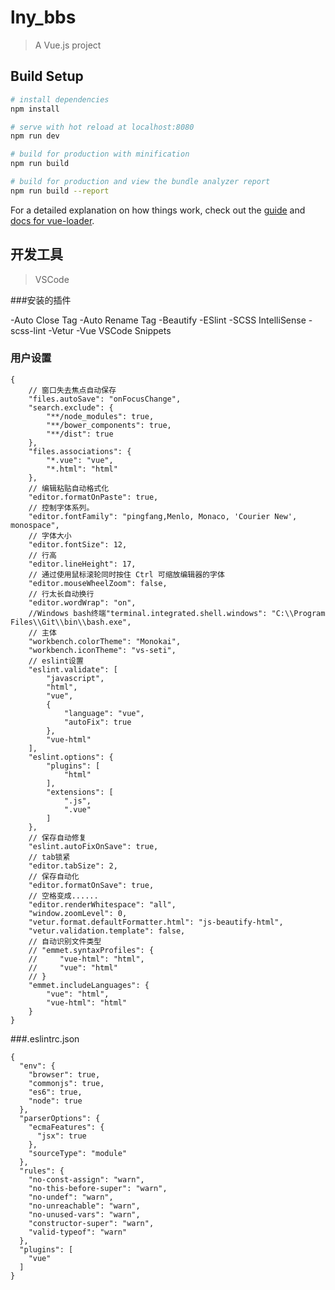 # lny_bbs

> A Vue.js project

## Build Setup

``` bash
# install dependencies
npm install

# serve with hot reload at localhost:8080
npm run dev

# build for production with minification
npm run build

# build for production and view the bundle analyzer report
npm run build --report
```

For a detailed explanation on how things work, check out the [guide](http://vuejs-templates.github.io/webpack/) and [docs for vue-loader](http://vuejs.github.io/vue-loader).

## 开发工具

> VSCode

###安装的插件

-Auto Close Tag
-Auto Rename Tag
-Beautify
-ESlint
-SCSS IntelliSense
-scss-lint
-Vetur
-Vue VSCode Snippets

### 用户设置

```
{
    // 窗口失去焦点自动保存
    "files.autoSave": "onFocusChange",
    "search.exclude": {
        "**/node_modules": true,
        "**/bower_components": true,
        "**/dist": true
    },
    "files.associations": {
        "*.vue": "vue",
        "*.html": "html"
    },
    // 编辑粘贴自动格式化
    "editor.formatOnPaste": true,
    // 控制字体系列。
    "editor.fontFamily": "pingfang,Menlo, Monaco, 'Courier New', monospace",
    // 字体大小
    "editor.fontSize": 12,
    // 行高
    "editor.lineHeight": 17,
    // 通过使用鼠标滚轮同时按住 Ctrl 可缩放编辑器的字体
    "editor.mouseWheelZoom": false,
    // 行太长自动换行
    "editor.wordWrap": "on",
    //Windows bash终端"terminal.integrated.shell.windows": "C:\\Program Files\\Git\\bin\\bash.exe",
    // 主体
    "workbench.colorTheme": "Monokai",
    "workbench.iconTheme": "vs-seti",
    // eslint设置
    "eslint.validate": [
        "javascript",
        "html",
        "vue",
        {
            "language": "vue",
            "autoFix": true
        },
        "vue-html"
    ],
    "eslint.options": {
        "plugins": [
            "html"
        ],
        "extensions": [
            ".js",
            ".vue"
        ]
    },
    // 保存自动修复
    "eslint.autoFixOnSave": true,
    // tab锁紧
    "editor.tabSize": 2,
    // 保存自动化
    "editor.formatOnSave": true,
    // 空格变成......
    "editor.renderWhitespace": "all",
    "window.zoomLevel": 0,
    "vetur.format.defaultFormatter.html": "js-beautify-html",
    "vetur.validation.template": false,
    // 自动识别文件类型
    // "emmet.syntaxProfiles": {
    //     "vue-html": "html",
    //     "vue": "html"
    // }
    "emmet.includeLanguages": {
        "vue": "html",
        "vue-html": "html"
    }
}
```

###.eslintrc.json
```
{
  "env": {
    "browser": true,
    "commonjs": true,
    "es6": true,
    "node": true
  },
  "parserOptions": {
    "ecmaFeatures": {
      "jsx": true
    },
    "sourceType": "module"
  },
  "rules": {
    "no-const-assign": "warn",
    "no-this-before-super": "warn",
    "no-undef": "warn",
    "no-unreachable": "warn",
    "no-unused-vars": "warn",
    "constructor-super": "warn",
    "valid-typeof": "warn"
  },
  "plugins": [
    "vue"
  ]
}
```